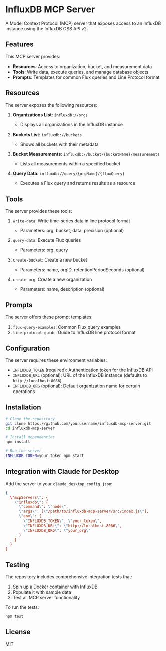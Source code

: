 # InfluxDB MCP Server

A Model Context Protocol (MCP) server that exposes access to an InfluxDB instance using the InfluxDB OSS API v2.

## Features

This MCP server provides:

- **Resources**: Access to organization, bucket, and measurement data
- **Tools**: Write data, execute queries, and manage database objects
- **Prompts**: Templates for common Flux queries and Line Protocol format

## Resources

The server exposes the following resources:

1. **Organizations List**: `influxdb://orgs`
   - Displays all organizations in the InfluxDB instance

2. **Buckets List**: `influxdb://buckets`
   - Shows all buckets with their metadata

3. **Bucket Measurements**: `influxdb://bucket/{bucketName}/measurements`
   - Lists all measurements within a specified bucket

4. **Query Data**: `influxdb://query/{orgName}/{fluxQuery}`
   - Executes a Flux query and returns results as a resource

## Tools

The server provides these tools:

1. `write-data`: Write time-series data in line protocol format
   - Parameters: org, bucket, data, precision (optional)

2. `query-data`: Execute Flux queries
   - Parameters: org, query

3. `create-bucket`: Create a new bucket
   - Parameters: name, orgID, retentionPeriodSeconds (optional)

4. `create-org`: Create a new organization
   - Parameters: name, description (optional)

## Prompts

The server offers these prompt templates:

1. `flux-query-examples`: Common Flux query examples
2. `line-protocol-guide`: Guide to InfluxDB line protocol format

## Configuration

The server requires these environment variables:

- `INFLUXDB_TOKEN` (required): Authentication token for the InfluxDB API
- `INFLUXDB_URL` (optional): URL of the InfluxDB instance (defaults to `http://localhost:8086`)
- `INFLUXDB_ORG` (optional): Default organization name for certain operations

## Installation

```bash
# Clone the repository
git clone https://github.com/yourusername/influxdb-mcp-server.git
cd influxdb-mcp-server

# Install dependencies
npm install

# Run the server
INFLUXDB_TOKEN=your_token npm start
```

## Integration with Claude for Desktop

Add the server to your `claude_desktop_config.json`:

```json
{
  \"mcpServers\": {
    \"influxdb\": {
      \"command\": \"node\",
      \"args\": [\"/path/to/influxdb-mcp-server/src/index.js\"],
      \"env\": {
        \"INFLUXDB_TOKEN\": \"your_token\",
        \"INFLUXDB_URL\": \"http://localhost:8086\",
        \"INFLUXDB_ORG\": \"your_org\"
      }
    }
  }
}
```

## Testing

The repository includes comprehensive integration tests that:

1. Spin up a Docker container with InfluxDB
2. Populate it with sample data
3. Test all MCP server functionality

To run the tests:

```bash
npm test
```

## License

MIT
